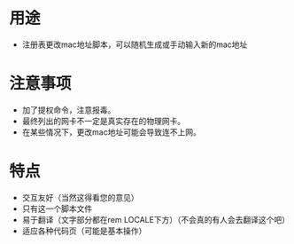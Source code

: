 # 用途
* 注册表更改mac地址脚本，可以随机生成或手动输入新的mac地址
# 注意事项
* 加了提权命令，注意报毒。
* 最终列出的网卡不一定是真实存在的物理网卡。
* 在某些情况下，更改mac地址可能会导致连不上网。
# 特点
* 交互友好（当然这得看您的意见）
* 只有这一个脚本文件
* 易于翻译（文字部分都在rem LOCALE下方）（不会真的有人会去翻译这个吧）
* 适应各种代码页（可能是基本操作）
